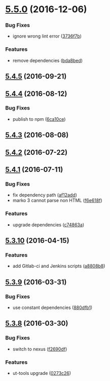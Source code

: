 <a name="5.5.0"></a>
# [5.5.0](https://github.com/softwaregroup-bg/ut-template/compare/v5.4.5...v5.5.0) (2016-12-06)


### Bug Fixes

* ignore wrong lint error ([3736f7b](https://github.com/softwaregroup-bg/ut-template/commit/3736f7b))


### Features

* remove dependencies ([bda8bed](https://github.com/softwaregroup-bg/ut-template/commit/bda8bed))



<a name="5.4.5"></a>
## [5.4.5](https://github.com/softwaregroup-bg/ut-template/compare/v5.4.4...v5.4.5) (2016-09-21)



<a name="5.4.4"></a>
## [5.4.4](https://github.com/softwaregroup-bg/ut-template/compare/v5.4.3...v5.4.4) (2016-08-12)


### Bug Fixes

* publish to npm ([6ca10ce](https://github.com/softwaregroup-bg/ut-template/commit/6ca10ce))



<a name="5.4.3"></a>
## [5.4.3](https://git.softwaregroup-bg.com/ut5/ut-template/compare/v5.4.2...v5.4.3) (2016-08-08)



<a name="5.4.2"></a>
## [5.4.2](https://git.softwaregroup-bg.com/ut5/ut-template/compare/v5.4.1...v5.4.2) (2016-07-22)



<a name="5.4.1"></a>
## [5.4.1](https://git.softwaregroup-bg.com/ut5/ut-template/compare/v5.3.10...v5.4.1) (2016-07-11)


### Bug Fixes

* fix dependency path ([af12add](https://git.softwaregroup-bg.com/ut5/ut-template/commit/af12add))
* marko 3 cannot parse non HTML ([f6e618f](https://git.softwaregroup-bg.com/ut5/ut-template/commit/f6e618f))


### Features

* upgrade dependencies ([c74863a](https://git.softwaregroup-bg.com/ut5/ut-template/commit/c74863a))



<a name="5.3.10"></a>
## [5.3.10](https://git.softwaregroup-bg.com/ut5/ut-template/compare/v5.3.9...v5.3.10) (2016-04-15)


### Features

* add Gitlab-ci and Jenkins scripts ([a8808b8](https://git.softwaregroup-bg.com/ut5/ut-template/commit/a8808b8))



<a name="5.3.9"></a>
## [5.3.9](https://git.softwaregroup-bg.com/ut5/ut-template/compare/v5.3.8...v5.3.9) (2016-03-31)


### Bug Fixes

* use constant dependencies ([880dfb1](https://git.softwaregroup-bg.com/ut5/ut-template/commit/880dfb1))



<a name="5.3.8"></a>
## [5.3.8](https://git.softwaregroup-bg.com/ut5/ut-template/compare/v5.3.6...v5.3.8) (2016-03-30)


### Bug Fixes

* switch to nexus ([f2690df](https://git.softwaregroup-bg.com/ut5/ut-template/commit/f2690df))

### Features

* ut-tools upgrade ([0273c26](https://git.softwaregroup-bg.com/ut5/ut-template/commit/0273c26))




